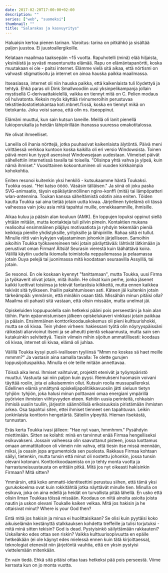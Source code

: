 ```yaml
---
date: 2017-02-20T17:00:00+02:00
description: ""
series: ["web", "suomeksi"]
thumbnail: ""
title: "Salarakas ja kasvuyritys"
---
```


Haluaisin kertoa pienen tarinan. Varoitus: tarina on pitkähkö ja sisältää paljon juustoa. Ei juustoallergikoille.

Kelataan maailmaa taaksepäin ~15 vuotta. Rapuhotelli (minä) elää hiljaista, yksinäistä ja syvästi masentunutta elämää. Rapu on elämäntapanörtti, koska muutakaan ei ole - paitsi internet. Elämme vielä sitä aikaa, että nörtismi on vahvasti stigmatisoitu ja internet on ainoa hauska paikka maailmassa.

<!--more-->

Itseasiassa, internet oli niin hauska paikka, että kaikenlaista tuli löydettyä ja tehtyä. Ehkä paras oli Dink Smallwoodiin uusi yksinpelikampanja jollain mystisellä C-derivaattakielellä, vaikka en tiennyt mitä on C. Pelien modaus oli hulvatonta. 
Keksin myös käyttää rivinumeroihin perustuvaa tekstitiedostotietokantaa koti.mbnet.fi:ssä, koska en tiennyt mikä on tietokanta. Joku voisi sanoa, että olin ns. itseoppinut.

Elämäni muuttui, kun sain kutsun laneille. Meillä oli lanit pienellä lukioporukalla ja heidän lähipiirillään ihanassa suuressa omakotitalossa. 

Ne olivat ihmeelliset. 

Laneilla oli ihania nörttejä, jotka puuhasivat kaikenlaista älytöntä. Päivä meni virittäessä verkkoa kuntoon koska kaikilla oli eri versio Windowsista. Toinen päivä meni kun tyypit asensivat Windowsejaan uudestaan. Viimeiset päivät sähellettiin internetissä tavalla tai toisella. "Olisinpa yhtä vahva ja ylpeä, kuin nämä ihmiset." Vuosittainen kokoontuminen oli vuoden kirkkaimpia kohokohtia.

Eniten resonoi kuitenkin yksi henkilö - kutsukaamme häntä Toukaksi. Tuokka osasi. "Hei katso öööö. Väsäsin tälläisen." Ja siinä oli joku paska SVG-animaatio, täysin epäkäytännöllinen nginx-konffi (mitä) tai lämpöpatteri wlan-antennina. Toukan kanssa säheltämistä odotin aina eniten. Töiden kautta Toukka sai aina tietää jotain uutta kivaa. Järjellinen työelämä oli tässä vaiheessa vain joku asia mitä tapahtui muille, onnekkaammille, ihmisille. 

Aikaa kuluu ja pääsin alan kouluun (AMK). En loppujen lopuksi oppinut siellä yhtään mitään, mutta kontakteja tuli pilvin pimein. Kontaktien mukana realisoitui ensimmäinen pläjäys motivaatiota ja ryhdyin tekemään pieniä keikkoja pienille yhdistyksille, yrityksille ja lähipiirille. Rahaa siitä ei tullut. Minulle riitti vain kykyjen valjastaminen johonkin järjelliseen. Samoihin aikoihin Toukka työkavereineen teki jotain päräyttävää: lähtivät lätkimään ja perustivat oman Firman! Ältsiä! Seurasin vierestä kuin läähättävä koira. Välillä käytiin uudella ikiomalla toimistolla neppailemassa ja pelaamassa jotain Ouya pelejä tai juonimassa mitä koodataan seuraavilla Assyillä, tai jotain. 

Se resonoi. En ole koskaan kyennyt "fanittamaan", mutta Toukka, uusi Firma ja työkaverit olivat jotain, mitä ihailin. He olivat kuin perhe, jonka jäsenet kaikki luottivat toisiinsa ja tekivät fantastisia kilkkeitä, mutta ennen kaikkea tekivät sitä työkseen. Ihailin pakahtumiseen asti. Käteen jäi kuitenkin jotain tärkeämpää: ymmärsin, että minäkin osaan tätä. Missähän minun pitäisi olla? Maailma oli pahasti sitä vastaan, että olisin missään, mutta unelmat jäi.

Opiskeluiden loppupuolella sain hetkeksi pääni pois perseestäni ja hain alan töihin. Parin epäonnistumisen jälkeen opiskelukaveri vinkkasi jotain paikkaa ja pääsin. Ensimmäinen konttorikoodauskokemus oli pieni kulttuurishokki, mutta se oli kivaa. Tein yhden virheen: hakiessani työtä olin nöyryyspäissäni räikeästi aliarvioinut itseni ja se aiheutti pientä sekaannusta, mutta sain sen kutakuinkin selvitettyä. Tiesin viimein mihin sijoitun ammatillisesti: koodaus oli kivaa, internet oli kivaa, elämä oli juhlaa. 

Välillä Toukka kysyi puoli-ivalliseen tyyliinsä "Mmm no koskas sä haet meille mmmm?" Ja vastasin aina samalla tavalla: Te olette gurujen loppusijoituspaikka. Minulla ei ole teille mitään annettavaa.

Töissä aika lensi. Ihmiset vaihtuivat, projektit etenivät ja työympäristö muuttui. Vastuuta sai niin paljon kuin pyysi. Riemukseni huomasin voivani täyttää roolin, jota ei aikaisemmin ollut. Kutsuin roolia mussupalleroksi. Edellinen elämä ynnättynä opiskelijapolitiikkavuosiin jätti sieluun tietyn tyhjiön: tyhjiön, joka halusi minun polttavani omaa energiani ympärillä pyörivien ihmisten viihtyvyyden eteen. Kehitin uusia perinteitä, rohkaisin ihmisiä uusiin tuuliin, järjestin säännöllisiä erikoisuuksia piristämään ihmisten arkea. Osa tapahtui siten, ettei ihmiset tienneet sen tapahtuvan. Leikin jonkinlaista konttorin hengetärtä. Säteilin ylpeyttä. Hieman itsekästä, tunnustan.

Eräs kerta Toukka ivasi jälleen: "Hae nyt vaan, hmmhmm." Pysähdyin miettimään. Sitten se kolahti: minä en tarvinnut enää Firmaa hengelliseksi esikuvakseni. Jossain vaiheessa olin saavuttanut pisteen, jossa luottamus omaan ammattitaitoon oli viimein niin vahva, että tiesin itse missä mennään, miksi, ja osasin jopa argumentoida sen puolesta. Rakkaus Firmaa kohtaan säilyi, tietenkin, mutta tunsin että minut oli nostettu johonkin, jossa tunsin olevani kotonani. Konttorikoodaamista on jo tehty monta vuotta ja harrastuneisuustausta on erittäin pitkä. Mitä jos nyt oikeasti hakisinkin Firmaan? Mitä sitten? 

Ymmärsin, että koko ammatti-identiteettini perustuu siihen, että tämä yksi gurukokoelma ovat kuin rokkitähtiä jotka näyttävät minulle tien. Minulla on esikuva, joka on aina edellä ja heidät on turvallista pitää lähellä. En usko että olisin ilman Toukkaa töissä missään. Koodaus on niitä ainoita asioita joista nautin ja uskon olevani Toukalle kaiken velkaa. Mitä jos hakisin ja he ottaisivat minut? Where is your God then?

Entä mitä jos hakisin ja minua ei huolittaisikaan? Se olisi kuin pyytäisi koko aikuiselämän kestänyttä stalkkauksen kohdetta treffeille ja tulisi torjutuksi - mitä minä sitten tekisin? God is dead. Pystyisinkö säilyttämään rakkauteni? Uskallanko edes ottaa sen riskin? Vaikka kulttuurisopivuutta en epäile hetkeäkään (ei ole käynyt edes mielessä ennen kuin tätä kirjoittaessa), teknologiat etenevät niin järjetöntä vauhtia, että en yksin pystyisi viettelemään mitenkään. 

En vain tiedä. Ehkä sitä pitäisi ottaa taas hetkeksi pää pois perseestä. Viime kerrasta kun on jo monta vuotta. 


